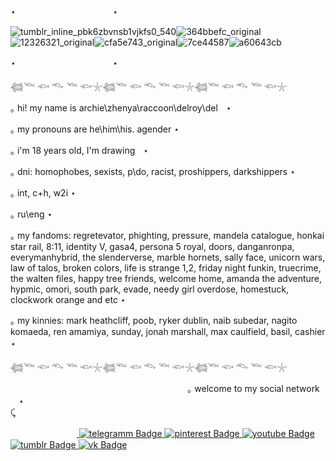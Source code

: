 ⋆ㅤㅤㅤㅤㅤㅤㅤㅤㅤㅤㅤㅤ⋆

![tumblr_inline_pbk6zbvnsb1vjkfs0_540](https://github.com/user-attachments/assets/13107cdd-ccaa-4289-b2ec-4cec7e03abd3)![364bbefc_original](https://github.com/user-attachments/assets/95836e68-7136-4699-85cb-db5053c25fc0)![12326321_original](https://github.com/user-attachments/assets/43c36719-5bdc-4f48-9fd3-f85addf56be9)![cfa5e743_original](https://github.com/user-attachments/assets/6a81c191-abe1-4b75-bfd5-86df5f49db52)![7ce44587](https://github.com/user-attachments/assets/ff45e309-8e39-4f9e-bd99-7d78dbd8fc61)![a60643cb](https://github.com/user-attachments/assets/890cb8c7-8bdc-4a7b-a360-7cce19a00ae3)



⋆ㅤㅤㅤㅤㅤㅤㅤㅤㅤㅤㅤㅤ⋆


𓆉𓆝 𓆟 𓆞 𓆝 𓆟𓇼𓆉𓆝 𓆟 𓆞 𓆝 𓆟𓇼𓆉𓆝 𓆟 𓆞 𓆝 𓆟𓇼

｡ hi! my name is archie\zhenya\raccoon\delroy\delᅠ⋆

｡  my pronouns are he\him\his. agender  ⋆ 

｡ i'm 18 years old, I'm drawingᅠ⋆
 
｡  dni: homophobes, sexists, p\do, racist, proshippers, darkshippers ⋆

｡  int, c+h, w2i ⋆

｡  ru\eng ⋆


｡  my fandoms: regretevator, phighting, pressure, mandela catalogue, honkai star rail, 8:11, identity V, gasa4, persona 5 royal, doors, danganronpa, everymanhybrid, the slenderverse, marble hornets, sally face, unicorn wars, law of talos, broken colors, life is strange 1,2, friday night funkin, truecrime, the walten files, happy tree friends, welcome home, amanda the adventure, hypmic, omori, south park, evade, needy girl overdose, homestuck, clockwork orange and etc ⋆

｡  my kinnies: mark heathcliff, poob, ryker dublin, naib subedar, nagito komaeda, ren amamiya, sunday, jonah marshall, max caulfield, basil, cashier    ⋆
ㅤ

𓆉𓆝 𓆟 𓆞 𓆝 𓆟𓇼𓆉𓆝 𓆟 𓆞 𓆝 𓆟𓇼𓆉𓆝 𓆟 𓆞 𓆝 𓆟𓇼


ㅤㅤㅤㅤㅤㅤㅤㅤㅤㅤㅤㅤㅤㅤㅤㅤㅤㅤㅤㅤㅤㅤ｡ welcome to my social networkᅠ⋆ 
 ᅠ ᅠᅠ ᅠ ᅠᅠ ᅠ ᅠᅠ  ᅠᅠᅠ ᅠ ᅠᅠ ᅠ ᅠᅠ ᅠ ᅠᅠ   
⤹ <div id="badges">
 ᅠᅠ ᅠ ᅠᅠ ᅠ ᅠ<a href="https://t.me/archie_arrr">
    <img src="https://img.shields.io/badge/telegramm-paleturquoise?style=for-the-badge&logo=linkedin&logoColor=white" alt="telegramm Badge"/>
  </a>
<a href="https://ru.pinterest.com/archie_arrr/">
    <img src="https://img.shields.io/badge/pinterest-skyblue?style=for-the-badge&logo=pinterestr&logoColor=white" alt="pinterest Badge"/>
<a href="https://www.youtube.com/channel/UC9KsquJjvOFuPMQo-P45vgg">
    <img src="https://img.shields.io/badge/youtube-powderblue?style=for-the-badge&logo=youtube&logoColor=white" alt="youtube Badge"/>
  </a>
<a href="https://www.tumblr.com/archie-arrr/">
    <img src="https://img.shields.io/badge/tumblr-darkcyan?style=for-the-badge&logo=tumblr&logoColor=white" alt="tumblr Badge"/>
  </a>
<a href="https://vk.com/archie_arrr">
    <img src="https://img.shields.io/badge/vk-steelblue?style=for-the-badge&logo=vk&logoColor=white" alt="vk Badge"/>
  </a>
 
